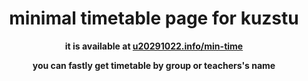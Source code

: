 <h1 align="center">minimal timetable page for kuzstu</h1>

<b>
  <p align="center">it is available at <a href="https://u20291022.info/min-time">u20291022.info/min-time</a></p>
  <p align="center">you can fastly get timetable by group or teachers's name</p>
</b>